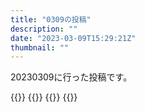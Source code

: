 ```yaml
---
title: "0309の投稿"
description: ""
date: "2023-03-09T15:29:21Z"
thumbnail: ""
---
```

20230309に行った投稿です。
<!--more-->
{{<othersns text="刺激が足りないけど、別にストレスを感じたいわけじゃないからなんかいい感じのものないかな" url="https://qunagi.qunagi.net/notice/ATQcBD5JkVf2L80lcm" screenname="jme/k.h" date="2023-03-09T04:44:01.000Z">}}
{{<othersns text="仮面幻影、Switchで買ったっけな。当然DSの頃から追ってるから幻想と幻影が別作品なのは把握してるけど、Switch版出た時に1500円出す気があったかどうか" url="https://qunagi.qunagi.net/notice/ATQbl78ZEusCMf5W3U" screenname="jme/k.h" date="2023-03-09T04:39:18.000Z">}}
{{<othersns text="何か一回も走ってるという描寫を出さないことで実は主人公はラミアとかそんな感じの蛇人間だったっていう叙述トリックが頭に浮かんだけど、特に生かせる気はしないな" url="https://qunagi.qunagi.net/notice/ATQ5gwyZsaNl9uNzsG" screenname="jme/k.h" date="2023-03-08T22:39:59.000Z">}}
{{<othersns text="将棋をする夢と何かホラー小説のしょぼい実写版の夢" url="https://qunagi.qunagi.net/notice/ATPwkuXbyWdvB5aQro" screenname="jme/k.h" date="2023-03-08T20:59:51.000Z">}}
